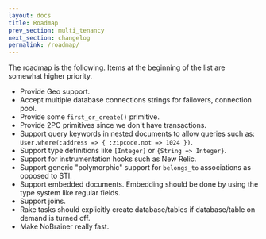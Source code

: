 ```yaml
---
layout: docs
title: Roadmap
prev_section: multi_tenancy
next_section: changelog
permalink: /roadmap/
---
```


The roadmap is the following. Items at the beginning of the list are somewhat higher priority.

* Provide Geo support.
* Accept multiple database connections strings for failovers, connection pool.
* Provide some `first_or_create()` primitive.
* Provide 2PC primitives since we don't have transactions.
* Support query keywords in nested documents to allow queries such as:  
  `User.where(:address => { :zipcode.not => 1024 })`.
* Support type definitions like `[Integer]` or `{String => Integer}`.
* Support for instrumentation hooks such as New Relic.
* Support generic "polymorphic" support for `belongs_to` associations as opposed to STI.
* Support embedded documents. Embedding should be done by using the type system like regular fields.
* Support joins.
* Rake tasks should explicitly create database/tables if database/table on demand is turned off.
* Make NoBrainer really fast.
